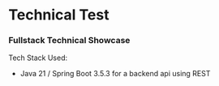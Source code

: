 # Technical Test

### Fullstack Technical Showcase

Tech Stack Used:

* Java 21 / Spring Boot 3.5.3 for a backend api using REST
